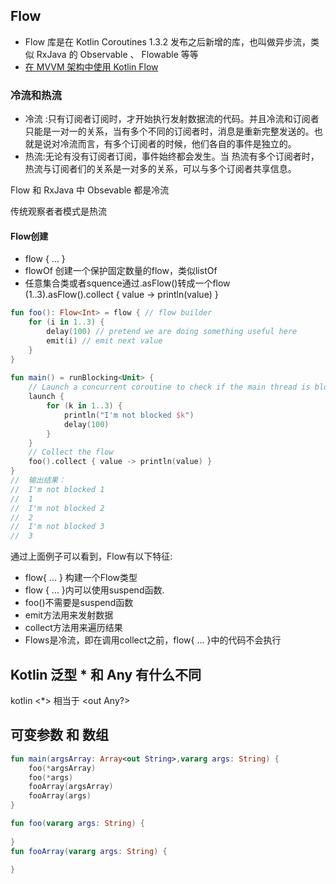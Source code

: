 ## Flow
* Flow 库是在 Kotlin Coroutines 1.3.2 发布之后新增的库，也叫做异步流，类似 RxJava 的 Observable 、 Flowable 等等
* [在 MVVM 架构中使用 Kotlin Flow](https://www.jianshu.com/p/0696c7252b50)


### 冷流和热流

* 冷流 :只有订阅者订阅时，才开始执行发射数据流的代码。并且冷流和订阅者只能是一对一的关系，当有多个不同的订阅者时，消息是重新完整发送的。也就是说对冷流而言，有多个订阅者的时候，他们各自的事件是独立的。
* 热流:无论有没有订阅者订阅，事件始终都会发生。当 热流有多个订阅者时，热流与订阅者们的关系是一对多的关系，可以与多个订阅者共享信息。

Flow 和 RxJava 中 Obsevable 都是冷流

传统观察者者模式是热流
#### Flow创建
* ​flow { ... }​
* flowOf 创建一个保护固定数量的flow，类似listOf
* 任意集合类或者squence通过​.asFlow()​转成一个flow  
  (1..3).asFlow().collect { value -> println(value) }

```kotlin
fun foo(): Flow<Int> = flow { // flow builder
    for (i in 1..3) {
        delay(100) // pretend we are doing something useful here
        emit(i) // emit next value
    }
}
 
fun main() = runBlocking<Unit> {
    // Launch a concurrent coroutine to check if the main thread is blocked
    launch {
        for (k in 1..3) {
            println("I'm not blocked $k")
            delay(100)
        }
    }
    // Collect the flow
    foo().collect { value -> println(value) } 
}
//  输出结果：
//  I'm not blocked 1
//  1
//  I'm not blocked 2
//  2
//  I'm not blocked 3
//  3

```
通过上面例子可以看到，Flow有以下特征:
* ​flow{ ... }​ 构建一个Flow类型
* ​flow { ... }​内可以使用suspend函数.
* foo()​不需要是suspend函数
* emit方法用来发射数据
* collect方法用来遍历结果
* Flows是冷流，即在调用collect之前，flow{ ... }中的代码不会执行

## Kotlin 泛型 * 和 Any 有什么不同
kotlin <*> 相当于 <out Any?>

## 可变参数 和 数组 

```kotlin
fun main(argsArray: Array<out String>,vararg args: String) {
    foo(*argsArray)
    foo(*args)
    fooArray(argsArray)
    fooArray(args)
}

fun foo(vararg args: String) {
  
}
fun fooArray(vararg args: String) {
  
}
```